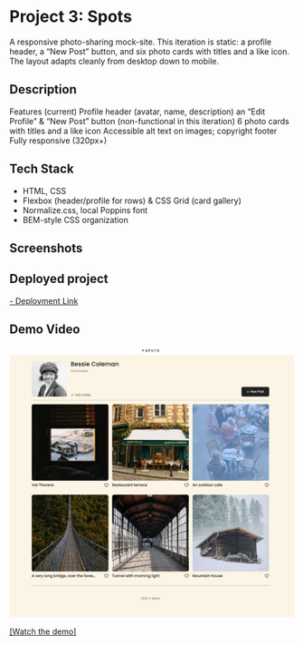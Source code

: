 <!-- # Project 3: Spots

### Overview

- Intro
- Figma
- Images

**Intro**

This project is made so all the elements are displayed correctly on popular screen sizes. We recommend investing more time in completing this project, since it's more difficult than previous ones.

**Figma**

- [Link to the project on Figma](https://www.figma.com/file/BBNm2bC3lj8QQMHlnqRsga/Sprint-3-Project-%E2%80%94-Spots?type=design&node-id=2%3A60&mode=design&t=afgNFybdorZO6cQo-1)

**Images**

The way you'll do this at work is by exporting images directly from Figma — we recommend doing that to practice more. Don't forget to optimize them [here](https://tinypng.com/), so your project loads faster.

Good luck and have fun! -->

# Project 3: Spots

A responsive photo-sharing mock-site.
This iteration is static: a profile header, a “New Post” button, and six photo cards with titles and a like icon. The layout adapts cleanly from desktop down to mobile.

## Description

Features (current)
Profile header (avatar, name, description) an “Edit Profile” &
“New Post” button (non-functional in this iteration)
6 photo cards with titles and a like icon
Accessible alt text on images; copyright footer
Fully responsive (320px+)

## Tech Stack

- HTML, CSS
- Flexbox (header/profile for rows) & CSS Grid (card gallery)
- Normalize.css, local Poppins font
- BEM-style CSS organization

## Screenshots

## Deployed project

[- Deployment Link ](https://v-e-x-i-n.github.io/se_project_spots/)

## Demo Video

![[Demo img]](Spots.png)

[\[Watch the demo\]](https://drive.google.com/file/d/1gtKgGpsIPsj9LTwl1nDQf2IzFGBpnfJ6/view?usp=sharing)
